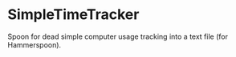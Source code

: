 # SimpleTimeTracker
Spoon for dead simple computer usage tracking into a text file (for Hammerspoon).
